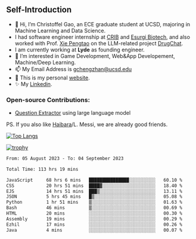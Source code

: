 ## Self-Introduction
- 👋 Hi, I’m Christoffel Gao, an ECE graduate student at UCSD, majoring in Machine Learning and Data Science.
- I had software engineer internship at [CRIB](https://www.linkedin.com/company/trycrib/) and [Esurgi Biotech](https://myesurgi.com/), and also worked with Prof. [Xie Pengtao](https://pengtaoxie.github.io/) on the LLM-related project [DrugChat](https://github.com/UCSD-AI4H/drugchat).
- I am currently working at **Lyde** as founding engineer.
- 👀 I’m interested in Game Development, Web&App Developement, Machine/Deep Learning.
- 📫 My Email Address is gchengzhan@ucsd.edu
- 🌱 This is my personal [website](https://gaochengzhan.github.io/).
- ✨ My [Linkedin](https://www.linkedin.com/in/chengzhan-christoffel-gao/).

### Open-source Contributions:
- [Question Extractor](https://github.com/nestordemeure/question_extractor) using large language model

PS. If you also like [Haibara](https://www.detectiveconanworld.com/wiki/Ai_Haibara)/L. Messi, we are already good friends.

[![Top Langs](https://github-readme-stats.vercel.app/api/top-langs/?username=gaochengzhan&layout=compact&exclude_repo=CNN-based-Image-Recognition-for-AsianGiant-Hornets,Machine-Learning-and-Data-Computing-Tongji,NLP-on-Blogs-during-COVID-19-Pandemic,CSE258-Web-Mining-and-Recommder-System,Stock-Prediction-using-LSTM-Model)](https://github.com/anuraghazra/github-readme-stats)

[![trophy](https://github-profile-trophy.vercel.app/?username=gaochengzhan&theme=flat&row=1&margin-w=12)](https://github.com/ryo-ma/github-profile-trophy)

<!--START_SECTION:waka-->

```txt
From: 05 August 2023 - To: 04 September 2023

Total Time: 113 hrs 19 mins

JavaScript     68 hrs 6 mins   ███████████████░░░░░░░░░░   60.10 %
CSS            20 hrs 51 mins  ████▓░░░░░░░░░░░░░░░░░░░░   18.40 %
EJS            14 hrs 51 mins  ███▒░░░░░░░░░░░░░░░░░░░░░   13.11 %
JSON           5 hrs 45 mins   █▒░░░░░░░░░░░░░░░░░░░░░░░   05.08 %
Python         1 hr 51 mins    ▒░░░░░░░░░░░░░░░░░░░░░░░░   01.63 %
Bash           46 mins         ▒░░░░░░░░░░░░░░░░░░░░░░░░   00.69 %
HTML           20 mins         ░░░░░░░░░░░░░░░░░░░░░░░░░   00.30 %
Assembly       19 mins         ░░░░░░░░░░░░░░░░░░░░░░░░░   00.29 %
Ezhil          17 mins         ░░░░░░░░░░░░░░░░░░░░░░░░░   00.26 %
Java           4 mins          ░░░░░░░░░░░░░░░░░░░░░░░░░   00.07 %
```

<!--END_SECTION:waka-->

<!---
gaochengzhan/gaochengzhan is a ✨ special ✨ repository because its `README.md` (this file) appears on your GitHub profile.
You can click the Preview link to take a look at your changes.
--->
